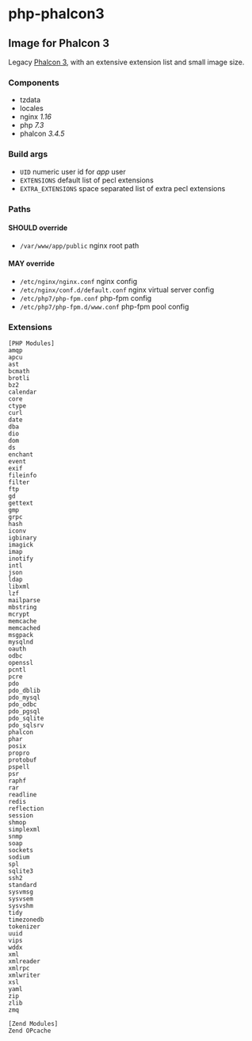 # php-phalcon3
## Image for Phalcon 3

Legacy [Phalcon 3](https://docs.phalcon.io/3.4/introduction/), with an extensive extension list and small image size.

### Components

- tzdata
- locales
- nginx _1.16_
- php _7.3_
- phalcon _3.4.5_

### Build args

- `UID` numeric user id for _app_ user
- `EXTENSIONS` default list of pecl extensions
- `EXTRA_EXTENSIONS` space separated list of extra pecl extensions

### Paths

#### SHOULD override

- `/var/www/app/public` nginx root path

#### MAY override

- `/etc/nginx/nginx.conf` nginx config
- `/etc/nginx/conf.d/default.conf` nginx virtual server config
- `/etc/php7/php-fpm.conf` php-fpm config
- `/etc/php7/php-fpm.d/www.conf` php-fpm pool config

### Extensions

```
[PHP Modules]
amqp
apcu
ast
bcmath
brotli
bz2
calendar
core
ctype
curl
date
dba
dio
dom
ds
enchant
event
exif
fileinfo
filter
ftp
gd
gettext
gmp
grpc
hash
iconv
igbinary
imagick
imap
inotify
intl
json
ldap
libxml
lzf
mailparse
mbstring
mcrypt
memcache
memcached
msgpack
mysqlnd
oauth
odbc
openssl
pcntl
pcre
pdo
pdo_dblib
pdo_mysql
pdo_odbc
pdo_pgsql
pdo_sqlite
pdo_sqlsrv
phalcon
phar
posix
propro
protobuf
pspell
psr
raphf
rar
readline
redis
reflection
session
shmop
simplexml
snmp
soap
sockets
sodium
spl
sqlite3
ssh2
standard
sysvmsg
sysvsem
sysvshm
tidy
timezonedb
tokenizer
uuid
vips
wddx
xml
xmlreader
xmlrpc
xmlwriter
xsl
yaml
zip
zlib
zmq

[Zend Modules]
Zend OPcache
```
